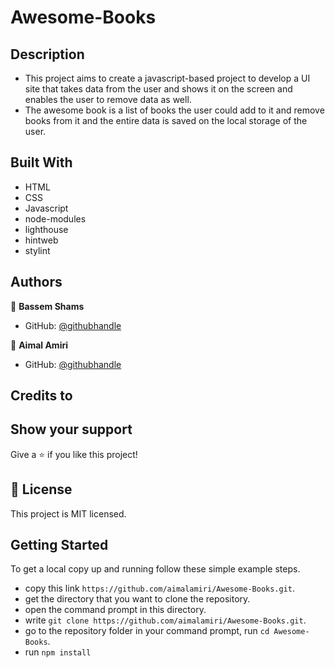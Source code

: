# Awesome-Books

## Description

- This project aims to create a javascript-based project to develop a UI site that takes data from the user and shows it on the screen and enables the user to remove data as well.
- The awesome book is a list of books the user could add to it and remove books from it and the entire data is saved on the local storage of the user.


## Built With

- HTML
- CSS
- Javascript
- node-modules
- lighthouse
- hintweb
- stylint



## Authors

👤 **Bassem Shams**

- GitHub: [@githubhandle](https://github.com/basem909)

👤 **Aimal Amiri**

- GitHub: [@githubhandle](https://github.com/aimalamiri)
## Credits to




## Show your support

Give a ⭐️ if you like this project!

## 📝 License

This project is MIT licensed.

## Getting Started

To get a local copy up and running follow these simple example steps.

- copy this link `https://github.com/aimalamiri/Awesome-Books.git`.
- get the directory that you want to clone the repository.
- open the command prompt in this directory.
- write `git clone https://github.com/aimalamiri/Awesome-Books.git`.
- go to the repository folder in your command prompt, run `cd Awesome-Books`.
- run `npm install`